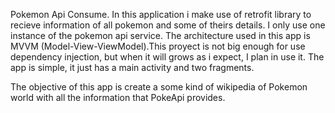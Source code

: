 Pokemon Api Consume. In this application i make use of retrofit library to recieve information of all pokemon
and some of theirs details. I only use one instance of the pokemon api service. The architecture used in this app
is MVVM (Model-View-ViewModel).This proyect is not big enough for use dependency injection, but when it will grows as i 
expect, I plan in use it. The app is simple, it just has a main activity and two fragments. 

The objective of this app is create a some kind of wikipedia of Pokemon world with all the information that PokeApi provides.
